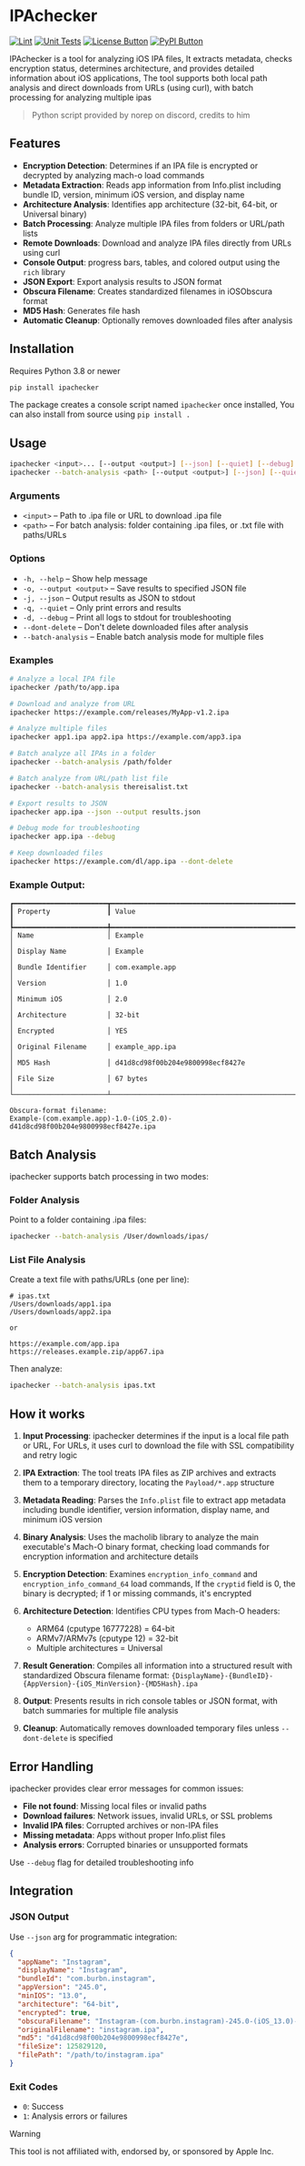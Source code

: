 [License Button]: https://img.shields.io/badge/License-MIT-black
[License Link]: https://github.com/Andres9890/ipachecker/blob/main/LICENSE 'MIT License.'

[PyPI Button]: https://img.shields.io/pypi/v/ipachecker?color=blue&label=PyPI
[PyPI Link]: https://pypi.org/project/ipachecker/ 'PyPI Package.'

# IPAchecker
[![Lint](https://github.com/Andres9890/ipachecker/actions/workflows/lint.yml/badge.svg)](https://github.com/Andres9890/ipachecker/actions/workflows/lint.yml)
[![Unit Tests](https://github.com/Andres9890/ipachecker/actions/workflows/unit-test.yml/badge.svg)](https://github.com/Andres9890/ipachecker/actions/workflows/unit-test.yml)
[![License Button]][License Link]
[![PyPI Button]][PyPI Link]

IPAchecker is a tool for analyzing iOS IPA files, It extracts metadata, checks encryption status, determines architecture, and provides detailed information about iOS applications, The tool supports both local path analysis and direct downloads from URLs (using curl), with batch processing for analyzing multiple ipas

> Python script provided by norep on discord, credits to him

## Features

- **Encryption Detection**: Determines if an IPA file is encrypted or decrypted by analyzing mach-o load commands
- **Metadata Extraction**: Reads app information from Info.plist including bundle ID, version, minimum iOS version, and display name
- **Architecture Analysis**: Identifies app architecture (32-bit, 64-bit, or Universal binary)
- **Batch Processing**: Analyze multiple IPA files from folders or URL/path lists
- **Remote Downloads**: Download and analyze IPA files directly from URLs using curl
- **Console Output**: progress bars, tables, and colored output using the `rich` library
- **JSON Export**: Export analysis results to JSON format
- **Obscura Filename**: Creates standardized filenames in iOSObscura format
- **MD5 Hash**: Generates file hash
- **Automatic Cleanup**: Optionally removes downloaded files after analysis

## Installation

Requires Python 3.8 or newer

```bash
pip install ipachecker
```

The package creates a console script named `ipachecker` once installed, You can also install from source using `pip install .`

## Usage

```bash
ipachecker <input>... [--output <output>] [--json] [--quiet] [--debug] [--dont-delete]
ipachecker --batch-analysis <path> [--output <output>] [--json] [--quiet] [--debug] [--dont-delete]
```

### Arguments

- `<input>` – Path to .ipa file or URL to download .ipa file
- `<path>` – For batch analysis: folder containing .ipa files, or .txt file with paths/URLs

### Options

- `-h, --help` – Show help message
- `-o, --output <output>` – Save results to specified JSON file
- `-j, --json` – Output results as JSON to stdout
- `-q, --quiet` – Only print errors and results
- `-d, --debug` – Print all logs to stdout for troubleshooting
- `--dont-delete` – Don't delete downloaded files after analysis
- `--batch-analysis` – Enable batch analysis mode for multiple files

### Examples

```bash
# Analyze a local IPA file
ipachecker /path/to/app.ipa

# Download and analyze from URL
ipachecker https://example.com/releases/MyApp-v1.2.ipa

# Analyze multiple files
ipachecker app1.ipa app2.ipa https://example.com/app3.ipa

# Batch analyze all IPAs in a folder
ipachecker --batch-analysis /path/folder

# Batch analyze from URL/path list file
ipachecker --batch-analysis thereisalist.txt

# Export results to JSON
ipachecker app.ipa --json --output results.json

# Debug mode for troubleshooting
ipachecker app.ipa --debug

# Keep downloaded files
ipachecker https://example.com/dl/app.ipa --dont-delete
```

### Example Output:

```
┏━━━━━━━━━━━━━━━━━━━━━━━┳━━━━━━━━━━━━━━━━━━━━━━━━━━━━━━━━━━━━━━━━━━━━━━━━━━━━━━━━━━━━━━━━┓
┃ Property              ┃ Value                                                          ┃
┡━━━━━━━━━━━━━━━━━━━━━━━╇━━━━━━━━━━━━━━━━━━━━━━━━━━━━━━━━━━━━━━━━━━━━━━━━━━━━━━━━━━━━━━━━┩
│ Name                  │ Example                                                        │
│ Display Name          │ Example                                                        │
│ Bundle Identifier     │ com.example.app                                                │
│ Version               │ 1.0                                                            │
│ Minimum iOS           │ 2.0                                                            │
│ Architecture          │ 32-bit                                                         │
│ Encrypted             │ YES                                                            │
│ Original Filename     │ example_app.ipa                                                │
│ MD5 Hash              │ d41d8cd98f00b204e9800998ecf8427e                               │
│ File Size             │ 67 bytes                                                       │
└───────────────────────┴────────────────────────────────────────────────────────────────┘

Obscura-format filename:
Example-(com.example.app)-1.0-(iOS_2.0)-d41d8cd98f00b204e9800998ecf8427e.ipa
```

## Batch Analysis

ipachecker supports batch processing in two modes:

### Folder Analysis
Point to a folder containing .ipa files:
```bash
ipachecker --batch-analysis /User/downloads/ipas/
```

### List File Analysis
Create a text file with paths/URLs (one per line):
```
# ipas.txt
/Users/downloads/app1.ipa
/Users/downloads/app2.ipa

or

https://example.com/app.ipa
https://releases.example.zip/app67.ipa
```

Then analyze:
```bash
ipachecker --batch-analysis ipas.txt
```

## How it works

1. **Input Processing**: ipachecker determines if the input is a local file path or URL, For URLs, it uses curl to download the file with SSL compatibility and retry logic

2. **IPA Extraction**: The tool treats IPA files as ZIP archives and extracts them to a temporary directory, locating the `Payload/*.app` structure

3. **Metadata Reading**: Parses the `Info.plist` file to extract app metadata including bundle identifier, version information, display name, and minimum iOS version

4. **Binary Analysis**: Uses the macholib library to analyze the main executable's Mach-O binary format, checking load commands for encryption information and architecture details

5. **Encryption Detection**: Examines `encryption_info_command` and `encryption_info_command_64` load commands, If the `cryptid` field is 0, the binary is decrypted; if 1 or missing commands, it's encrypted

6. **Architecture Detection**: Identifies CPU types from Mach-O headers:
   - ARM64 (cputype 16777228) = 64-bit
   - ARMv7/ARMv7s (cputype 12) = 32-bit  
   - Multiple architectures = Universal

7. **Result Generation**: Compiles all information into a structured result with standardized Obscura filename format: `{DisplayName}-{BundleID}-{AppVersion}-{iOS_MinVersion}-{MD5Hash}.ipa`

8. **Output**: Presents results in rich console tables or JSON format, with batch summaries for multiple file analysis

9. **Cleanup**: Automatically removes downloaded temporary files unless `--dont-delete` is specified

## Error Handling

ipachecker provides clear error messages for common issues:

- **File not found**: Missing local files or invalid paths
- **Download failures**: Network issues, invalid URLs, or SSL problems
- **Invalid IPA files**: Corrupted archives or non-IPA files
- **Missing metadata**: Apps without proper Info.plist files
- **Analysis errors**: Corrupted binaries or unsupported formats

Use `--debug` flag for detailed troubleshooting info

## Integration

### JSON Output
Use `--json` arg for programmatic integration:

```json
{
  "appName": "Instagram",
  "displayName": "Instagram", 
  "bundleId": "com.burbn.instagram",
  "appVersion": "245.0",
  "minIOS": "13.0",
  "architecture": "64-bit",
  "encrypted": true,
  "obscuraFilename": "Instagram-(com.burbn.instagram)-245.0-(iOS_13.0)-d41d8cd98f00b204e9800998ecf8427e.ipa",
  "originalFilename": "instagram.ipa",
  "md5": "d41d8cd98f00b204e9800998ecf8427e",
  "fileSize": 125829120,
  "filePath": "/path/to/instagram.ipa"
}
```

### Exit Codes
- `0`: Success
- `1`: Analysis errors or failures

>[!WARNING]
> This tool is not affiliated with, endorsed by, or sponsored by Apple Inc.

